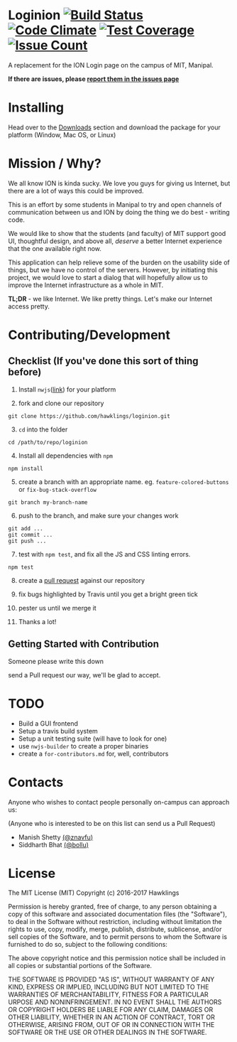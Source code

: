 Loginion [![Build Status](https://travis-ci.org/hawklings/loginion.svg?branch=master)](https://travis-ci.org/hawklings/loginion) [![Code Climate](https://codeclimate.com/github/hawklings/loginion/badges/gpa.svg)](https://codeclimate.com/github/hawklings/loginion) [![Test Coverage](https://codeclimate.com/github/hawklings/loginion/badges/coverage.svg)](https://codeclimate.com/github/hawklings/loginion/coverage) [![Issue Count](https://codeclimate.com/github/hawklings/loginion/badges/issue_count.svg)](https://codeclimate.com/github/hawklings/loginion)
=========

A replacement for the ION Login page on the campus of MIT, Manipal.

**If there are issues, please [report them in the issues page](https://github.com/hawklings/loginion/issues)**


Installing
==========

Head over to the [Downloads](#) section and download the package for your platform (Window, Mac OS, or Linux)


Mission / Why?
==============

We all know ION is kinda sucky. We love you guys for giving us Internet, but there are
a lot of ways this could be improved.

This is an effort by some students in Manipal to try and open channels of communication
between us and ION by doing the thing we do best - writing code.

We would like to show that the students (and faculty) of MIT support good UI, thoughtful
design, and above all, *deserve* a better Internet experience that the one available
right now. 

This application can help relieve some of the burden on the usability side of things,
but we have no control of the servers. However, by initiating this project, we would love
to start a dialog that will hopefully allow us to improve the Internet infrastructure as a
whole in MIT.

**TL;DR** - we like Internet. We like pretty things. Let's make our Internet access pretty.


Contributing/Development
========================

Checklist (If you've done this sort of thing before)
----------------------------------------------------

1. Install `nwjs`([link](http://nwjs.io)) for your platform


2. fork and clone our repository
```
git clone https://github.com/hawklings/loginion.git
```


3. `cd` into the folder
```
cd /path/to/repo/loginion
```


4. Install all dependencies with `npm`
```
npm install
```


5. create a branch with an appropriate name. eg. `feature-colored-buttons` or `fix-bug-stack-overflow`
```
git branch my-branch-name
```


6. push to the branch, and make sure your changes work
```
git add ...
git commit ...
git push ...
```


7. test with `npm test`, and fix all the JS and CSS linting errors.
```
npm test
```


8. create a [pull request](https://github.com/hawklings/loginion/pulls) against our repository


9. fix bugs highlighted by Travis until you get a bright green tick


10. pester us until we merge it


11. Thanks a lot!

Getting Started with Contribution
---------------------------------

Someone please write this down

send a Pull request our way, we'll be glad to accept.



TODO
====

* Build a GUI frontend
* Setup a travis build system
* Setup a unit testing suite (will have to look for one)
* use `nwjs-builder` to create a proper binaries
* create a `for-contributors.md` for, well, contributors

Contacts
========

Anyone who wishes to contact people personally on-campus can approach us:

(Anyone who is interested to be on this list can send us a Pull Request)

* Manish Shetty [(@znavfu)](http://www.github.com/znavfu)
* Siddharth Bhat [(@bollu)](http://www.github.com/bollu)

License
=======

The MIT License (MIT)
Copyright (c) 2016-2017 Hawklings

Permission is hereby granted, free of charge, to any person obtaining a copy of this software and associated
documentation files (the "Software"), to deal in the Software without restriction, including without limitation
the rights to use, copy, modify, merge, publish, distribute, sublicense, and/or sell copies of the Software, 
and to permit persons to whom the Software is furnished to do so, subject to the following conditions:


The above copyright notice and this permission notice shall be included in all copies or substantial portions
of the Software.

THE SOFTWARE IS PROVIDED "AS IS", WITHOUT WARRANTY OF ANY KIND, EXPRESS OR IMPLIED,
INCLUDING BUT NOT LIMITED TO THE WARRANTIES OF MERCHANTABILITY, FITNESS FOR A PARTICULAR 
URPOSE AND NONINFRINGEMENT. IN NO EVENT SHALL THE AUTHORS OR COPYRIGHT HOLDERS BE LIABLE
FOR ANY CLAIM, DAMAGES OR OTHER LIABILITY, WHETHER IN AN ACTION OF CONTRACT,
TORT OR OTHERWISE, ARISING FROM, OUT OF OR IN CONNECTION WITH THE SOFTWARE
OR THE USE OR OTHER DEALINGS IN THE SOFTWARE.

